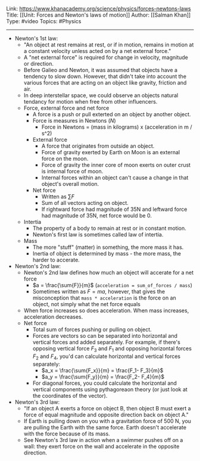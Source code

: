 Link: https://www.khanacademy.org/science/physics/forces-newtons-laws
Title: [[Unit: Forces and Newton's laws of motion]]
Author: [[Salman Khan]]
Type: #video
Topics: #Physics 

---

* Newton's 1st law:
    * "An object at rest remains at rest, or if in motion, remains in motion at a constant velocity unless acted on by a net external force."
    * A "net external force" is required for change in velocity, magnitude or direction.
    * Before Galieo and Newton, it was assumed that objects have a tendency to slow down. However, that didn't take into account the various forces that are acting on an object like gravity, friction and air.
    * In deep interstellar space, we could observe an objects natural tendancy for motion when free from other influencers.
    * Force, external force and net force
        * A force is a push or pull exterted on an object by another object.
        * Force is measures in Newtons ($N$)
            * Force in Newtons = (mass in kilograms) x (acceleration in m / s^2)
        * External force
            * A force that originates from outside an object.
            * Force of gravity exerted by Earth on Moon is an external force on the moon.
            * Force of gravity the inner core of moon exerts on outer crust is internal force of moon.
            * Internal forces within an object can't cause a change in that object's overall motion.
        * Net force
            * Written as $\sum{F}$
            * Sum of all vectors acting on object.
            * If rightward force had magnitude of 35N and leftward force had magnitude of 35N, net force would be 0.
    * Intertia
        * The property of a body to remain at rest or in constant motion.
        * Newton's first law is sometimes called law of intertia.
    * Mass
        * The more "stuff" (matter) in something, the more mass it has.
        * Inertia of object is determined by mass - the more mass, the harder to accerate.
* Newton's 2nd law:
    * Newton's 2nd law defines how much an object will accerate for a net force
        * $a = \frac{\sum{F}}{m}$ (`acceleration = sum_of_forces / mass`)
        * Sometimes written as $F = ma$, however, that gives the misconception that `mass * acceleration` is the force on an object, not simply what the net force equals
    * When force increases so does acceleration. When mass increases, acceleration decreases.
    * Net force
        * Total sum of forces pushing or pulling on object.
        * Forces are vectors so can be separated into horizontal and vertical forces and added separately. For example, if there's opposing vertical force $F_3$  and $F_1$ and opposing horizontal forces $F_2$ and $F_4$, you'd can calculate horizontal and vertical forces separately:
            * $a_x = \frac{\sum{F_x}}{m} = \frac{F_1- F_3}{m}$
            * $a_y = \frac{\sum{F_y}}{m} = \frac{F_2- F_4}{m}$
        * For diagonal forces, you could calculate the horizontal and vertical components using pythagoreaon theory (or just look at the coordinates of the vector).
* Newton's 3rd law:
    * "If an object A exerts a force on object B, then object B must exert a force of equal magnitude and opposite direction back on object A."
    * If Earth is pulling down on you with a gravitation force of 500 N, you are pulling the Earth with the same force. Earth doesn't accelerate with the force because of its mass.
    * See Newton's 3rd law in action when a swimmer pushes off on a wall: they exert force on the wall and accelerate in the opposite direction.